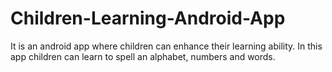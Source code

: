 # Children-Learning-Android-App
It is an android app where children can enhance their learning ability. In this app children can learn to spell an alphabet, numbers and words.
